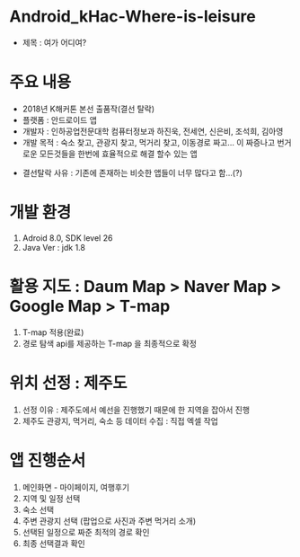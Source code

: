 # Android_kHac-Where-is-leisure
- 제목 : 여가 어디여?

# 주요 내용
- 2018년 K해커톤 본선 출품작(결선 탈락)
- 플랫폼 : 안드로이드 앱
- 개발자 : 인하공업전문대학 컴퓨터정보과 하진욱, 전세연, 신은비, 조석희, 김아영
- 개발 목적 : 숙소 찾고, 관광지 찾고, 먹거리 찾고, 이동경로 짜고... 이 짜증나고 번거로운 모든것들을 한번에 효율적으로 해결 할수 있는 앱
+ 결선탈락 사유 : 기존에 존재하는 비슷한 앱들이 너무 많다고 함...(?)

# 개발 환경
1. Adroid 8.0, SDK level 26
2. Java Ver : jdk 1.8

# 활용 지도 : Daum Map > Naver Map > Google Map > T-map
1. T-map 적용(완료)
2. 경로 탐색 api를 제공하는 T-map 을 최종적으로 확정

# 위치 선정 : 제주도
1. 선정 이유 : 제주도에서 예선을 진행했기 때문에 한 지역을 잡아서 진행
2. 제주도 관광지, 먹거리, 숙소 등 데이터 수집 : 직접 엑셀 작업

# 앱 진행순서
1. 메인화면 - 마이페이지, 여행후기
2. 지역 및 일정 선택
3. 숙소 선택
4. 주변 관광지 선택 (팝업으로 사진과 주변 먹거리 소개)
5. 선택된 일정으로 짜준 최적의 경로 확인
6. 최종 선택결과 확인
